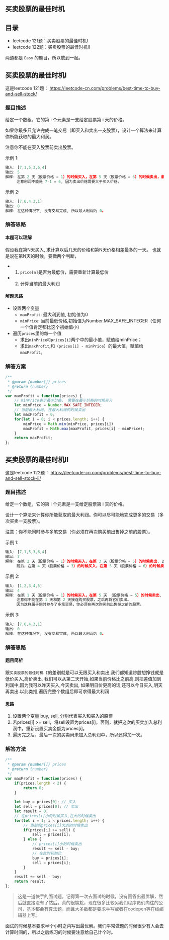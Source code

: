 
## 买卖股票的最佳时机

## 目录
- leetcode 121题：买卖股票的最佳时机I
- leetcode 122题：买卖股票的最佳时机II

两道都是 `Easy` 的题目，所以放到一起。

## 买卖股票的最佳时机I
这是leetcode 121题： https://leetcode-cn.com/problems/best-time-to-buy-and-sell-stock/

### 题目描述
给定一个数组，它的第 i 个元素是一支给定股票第 i 天的价格。

如果你最多只允许完成一笔交易（即买入和卖出一支股票），设计一个算法来计算你所能获取的最大利润。

注意你不能在买入股票前卖出股票。

示例 1:
```js
输入: [7,1,5,3,6,4]
输出: 5
解释: 在第 2 天（股票价格 = 1）的时候买入，在第 5 天（股票价格 = 6）的时候卖出，最大利润 = 6-1 = 5 。
     注意利润不能是 7-1 = 6, 因为卖出价格需要大于买入价格。
```
示例 2:
```js
输入: [7,6,4,3,1]
输出: 0
解释: 在这种情况下, 没有交易完成, 所以最大利润为 0。
```

### 解答思路
#### 本题可以理解

假设我在第N天买入, 求计算以后几天的价格和第N天价格相差最多的一天。
也就是说在第N天的时候，要做两个判断，
 - 1. `price[n]`是否为最低价，需要重新计算最低价 
 - 2. 计算当前的最大利润

#### 解题思路

- 设置两个变量
    - `maxProfit`: 最大利润值, 初始值为0 
    - `minPrice`: 当前最低价格,初始值为Number.MAX_SAFE_INTEGER（任何一个值肯定都比这个初始值小）
- 遍历`prices`里的每一个值
     - 求出`minPrice和prices[i]`两个中的最小值，赋值给minPrice；
     - 求出`maxProfit`,和`（prices[i] - minPrice`）的最大值，赋值给`maxProfit`。
### 解答方案
```js
/**
 * @param {number[]} prices
 * @return {number}
 */
var maxProfit = function(prices) {
    // minPrice表示最小价格， 需要在最小价格的时候买入
    let minPrice = Number.MAX_SAFE_INTEGER;
    // 当前最大利润, 在最大利润的时候卖出
    let maxProfit = 0;
    for(let i = 0; i < prices.length; i++) {
        minPrice = Math.min(minPrice, prices[i])
        maxProfit = Math.max(maxProfit, prices[i] - minPrice);
    }
    return maxProfit;
};
```

## 买卖股票的最佳时机II

这是leetcode 122题： https://leetcode-cn.com/problems/best-time-to-buy-and-sell-stock-ii/

### 题目描述
给定一个数组，它的第 i 个元素是一支给定股票第 i 天的价格。

设计一个算法来计算你所能获取的最大利润。你可以尽可能地完成更多的交易（多次买卖一支股票）。

注意：你不能同时参与多笔交易（你必须在再次购买前出售掉之前的股票）。

示例 1:
```js
输入: [7,1,5,3,6,4]
输出: 7
解释: 在第 2 天（股票价格 = 1）的时候买入，在第 3 天（股票价格 = 5）的时候卖出, 这笔交易所能获得利润 = 5-1 = 4 。
     随后，在第 4 天（股票价格 = 3）的时候买入，在第 5 天（股票价格 = 6）的时候卖出, 这笔交易所能获得利润 = 6-3 = 3 。
```
示例 2:
```js
输入: [1,2,3,4,5]
输出: 4
解释: 在第 1 天（股票价格 = 1）的时候买入，在第 5 天 （股票价格 = 5）的时候卖出, 这笔交易所能获得利润 = 5-1 = 4 。
     注意你不能在第 1 天和第 2 天接连购买股票，之后再将它们卖出。
     因为这样属于同时参与了多笔交易，你必须在再次购买前出售掉之前的股票。
```
示例 3:
```js
输入: [7,6,4,3,1]
输出: 0
解释: 在这种情况下, 没有交易完成, 所以最大利润为 0。
```
### 解答思路

#### 题目简析
跟`买卖股票的最佳时机 I`的差别就是可以无限买入和卖出,我们都知道炒股想挣钱就是低价买入,高价卖出.
我们可以从第二天开始,如果当前价格比之前高,则把差值加到利润中,因为我可以昨天买入,今天卖出, 如果明日价更高的话,还可以今日买入,明天再卖出.以此类推,遍历完整个数组后即可求得最大利润

#### 思路
1. 设置两个变量 buy, sell, 分别代表买入和买入的股票
2. 若prices[i] >= sell，将sell设置为prices[i]，否则，就把这次的买卖加入总利润中，重新设置买卖金额为prices[i]。
3. 遍历完之后，最后一次的买卖尚未加入总利润中，所以还得加一次。

### 解答方法
```js
/**
 * @param {number[]} prices
 * @return {number}
 */
var maxProfit = function(prices) {
    if(prices.length < 2) {
        return 0;
    }
    
    let buy = prices[0]; // 买入
    let sell = prices[0]; // 卖出
    let result = 0;
    // 在prices[i]小的时候买入,在大的时候卖出
    for(let i = 1; i < prices.length; i++) {
        // 当前的prices[i]大的的时候卖出
        if(prices[i] >= sell) {
            sell = prices[i];
        } else {
            // prices[i]小的时候卖出
            result += sell - buy;
            // 在此时初始化
            buy = prices[i];
            sell = prices[i];
        }
    }
    result += sell - buy;
    return result;
};
```

> 这是一道快手的面试题。记得第一次去面试的时候，没有回答出最优解，然后就直接没有了然后。真的很尴尬，现在很多比较另我们程序员们向往的公司，基本都会有算法题，而且大多数都是要求手写或者在codepen等在线编辑器上写。

面试的时候基本要求半个小时之内写出最优解。我们平常做题的时候很少有人会去计算时间的，所以之后练习的时候要注意给自己计个时。